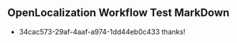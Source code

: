## OpenLocalization Workflow Test MarkDown
* 34cac573-29af-4aaf-a974-1dd44eb0c433 
thanks!<!--HONumber=Mar16_HO3-->
